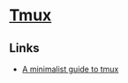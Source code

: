 # [Tmux](http://www.wikiwand.com/en/Tmux)
## Links
- [A minimalist guide to tmux](https://medium.com/actualize-network/a-minimalist-guide-to-tmux-13675fb160fa)